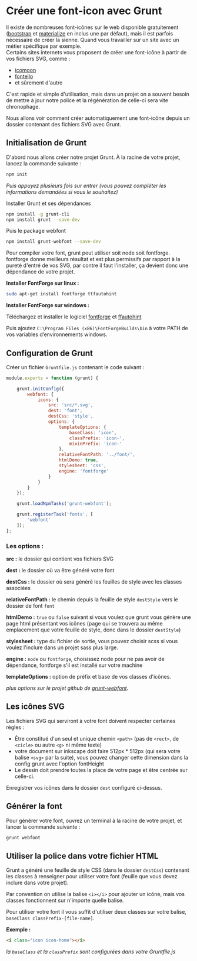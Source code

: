 # Créer une font-icon avec Grunt

Il existe de nombreuses font-icônes sur le web disponible gratuitement ([bootstrap](https://getbootstrap.com) et [materialize](http://www.materializecss.com/) en inclus une par défaut), mais il est parfois nécessaire de créer la sienne. Quand vous travailler sur un site avec un métier spécifique par exemple.  
Certains sites internets vous proposent de créer une font-icône à partir de vos fichiers SVG, comme :

- [icomoon](https://icomoon.io/)
- [fontello](http://www.fontello.com/)
- et sûrement d'autre

C'est rapide et simple d'utilisation, mais dans un projet on a souvent besoin de mettre à jour notre police et la régénération de celle-ci sera vite chronophage.

Nous allons voir comment créer automatiquement une font-icône depuis un dossier contenant des fichiers SVG avec Grunt.

## Initialisation de Grunt

D'abord nous allons créer notre projet Grunt. À la racine de votre projet, lancez la commande suivante :

```bash
npm init
```
*Puis appuyez plusieurs fois sur entrer (vous pouvez compléter les informations demandées si vous le souhaitez)*

Installer Grunt et ses dépendances

```bash
npm install -g grunt-cli
npm install grunt --save-dev
```

Puis le package webfont
```bash
npm install grunt-webfont --save-dev
```

Pour compiler votre font, grunt peut utiliser soit node soit fontforge.  
fontforge donne meilleurs résultat et est plus permissifs par rapport à la pureté d'entré de vos SVG, par contre il faut l'installer, ça devient donc une dépendance de votre projet.

**Installer FontForge sur linux :**

```bash
sudo apt-get install fontforge ttfautohint
```

**Installer FontForge sur windows :**

Téléchargez et installer le logiciel [fontforge](http://fontforge.github.io/en-US/downloads/windows/) et [ffautohint](https://www.freetype.org/ttfautohint/#download)

Puis ajoutez `C:\Program Files (x86)\FontForgeBuilds\bin` à votre PATH de vos variables d’environnements windows.

## Configuration de Grunt

Créer un fichier `Gruntfile.js` contenant le code suivant : 

```JavaScript
module.exports = function (grunt) {

    grunt.initConfig({
        webfont: {
            icons: {
                src: 'src/*.svg',
                dest: 'font',
                destCss: 'style',
                options: {
                    templateOptions: {
                        baseClass: 'icon',
                        classPrefix: 'icon-',
                        mixinPrefix: 'icon-'
                    },
                    relativeFontPath: '../font/',
                    htmlDemo: true,
                    stylesheet: 'css',
                    engine: 'fontforge'
                }
            }
        }
    });

    grunt.loadNpmTasks('grunt-webfont');

    grunt.registerTask('fonts', [
        'webfont'
    ]);
};
```
### Les options :

**src :** le dossier qui contient vos fichiers SVG

**dest :** le dossier où va être généré votre font
  
**destCss :** le dossier où sera généré les feuilles de style avec les classes associées

**relativeFontPath :** le chemin depuis la feuille de style `destStyle` vers le dossier de font `font`

**htmlDemo :** `true` ou `false` suivant si vous voulez que grunt vous génère une page html présentant vos icônes (page qui se trouvera au même emplacement que votre feuille de style, donc dans le dossier `destStyle`)

**stylesheet :** type du fichier de sortie, vous pouvez choisir scss si vous voulez l'inclure dans un projet sass plus large.

**engine :** `node` ou `fontforge`, choisissez node pour ne pas avoir de dépendance, fontforge s'il est installé sur votre machine

**templateOptions :** option de préfix et base de vos classes d'icônes.

*plus options sur le projet github de [grunt-webfont](https://github.com/sapegin/grunt-webfont).*

## Les icônes SVG

Les fichiers SVG qui serviront à votre font doivent respecter certaines règles :

- Être constitué d'un seul et unique chemin `<path>` (pas de `<rect>`, de `<cicle>` ou autre `<g>` ni même texte)
- votre document sur inkscape doit faire 512px * 512px (qui sera votre balise `<svg>` par la suite), vous pouvez changer cette dimension dans la config grunt avec l'option fontHeight
- Le dessin doit prendre toutes la place de votre page et être centrée sur celle-ci.

Enregistrer vos icônes dans le dossier `dest` configuré ci-dessus.

## Générer la font

Pour générer votre font, ouvrez un terminal à la racine de votre projet, et lancer la commande suivante :

```bash
grunt webfont
```

## Utiliser la police dans votre fichier HTML

Grunt a généré une feuille de style CSS (dans le dossier `destCss`) contenant les classes à renseigner pour utiliser votre font (feuille que vous devez inclure dans votre projet).

Par convention on utilise la balise `<i></i>` pour ajouter un icône, mais vos classes fonctionnent sur n'importe quelle balise.

Pour utiliser votre font il vous suffit d'utiliser deux classes sur votre balise, `baseClass classPrefix-[file-name]`.

**Exemple :**

```html
<i class="icon icon-home"></i>
```

*la `baseClass` et la `classPrefix` sont configurées dans votre Gruntfile.js*





